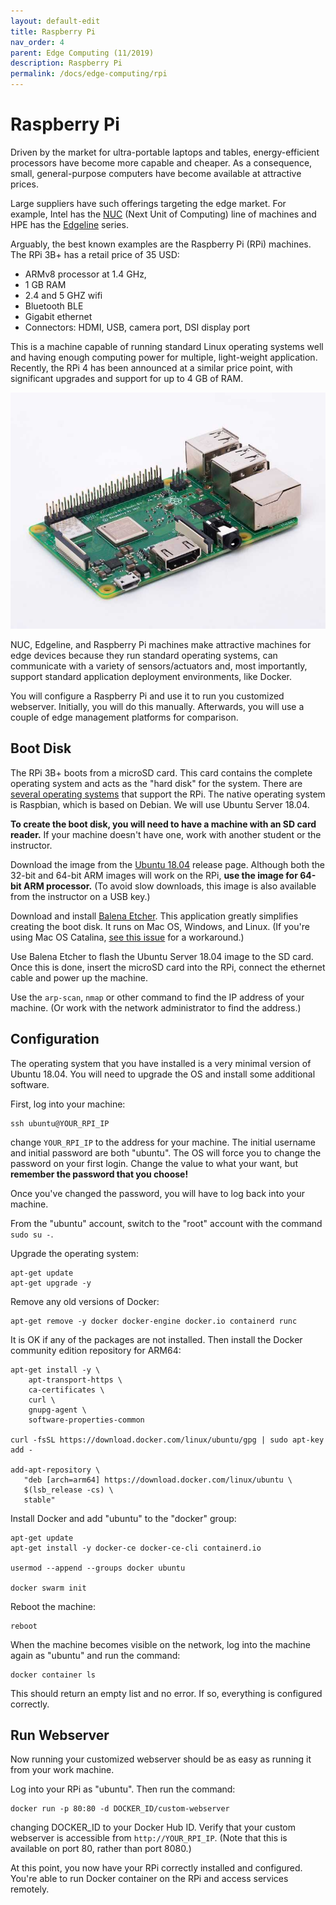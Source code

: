 ```yaml
---
layout: default-edit
title: Raspberry Pi
nav_order: 4
parent: Edge Computing (11/2019)
description: Raspberry Pi
permalink: /docs/edge-computing/rpi
---
```


# Raspberry Pi

Driven by the market for ultra-portable laptops and tables,
energy-efficient processors have become more capable and cheaper.  As
a consequence, small, general-purpose computers have become available
at attractive prices.

Large suppliers have such offerings targeting the edge market. For
example, Intel has the
[NUC](https://www.intel.com/content/www/us/en/products/boards-kits/nuc.html)
(Next Unit of Computing) line of machines and HPE has the
[Edgeline](https://www.hpe.com/emea_europe/en/servers/edgeline-systems.html)
series.

Arguably, the best known examples are the Raspberry Pi (RPi)
machines. The RPi 3B+ has a retail price of 35 USD:

 * ARMv8 processor at 1.4 GHz,
 * 1 GB RAM
 * 2.4 and 5 GHZ wifi
 * Bluetooth BLE
 * Gigabit ethernet
 * Connectors: HDMI, USB, camera port, DSI display port

This is a machine capable of running standard Linux operating systems
well and having enough computing power for multiple, light-weight
application. Recently, the RPi 4 has been announced at a similar price
point, with significant upgrades and support for up to 4 GB of RAM.

![Raspberry Pi 3B+](assets/rpi-3b-plus.jpg)

NUC, Edgeline, and Raspberry Pi machines make attractive machines for
edge devices because they run standard operating systems, can
communicate with a variety of sensors/actuators and, most importantly,
support standard application deployment environments, like Docker.

You will configure a Raspberry Pi and use it to run you customized
webserver. Initially, you will do this manually. Afterwards, you will
use a couple of edge management platforms for comparison.

## Boot Disk

The RPi 3B+ boots from a microSD card. This card contains the complete
operating system and acts as the "hard disk" for the system. There are
[several operating systems](https://www.raspberrypi.org/downloads/)
that support the RPi. The native operating system is Raspbian, which
is based on Debian. We will use Ubuntu Server 18.04.

**To create the boot disk, you will need to have a machine with an SD
card reader.** If your machine doesn't have one, work with another
student or the instructor.

Download the image from the [Ubuntu
18.04](http://cdimage.ubuntu.com/releases/18.04.3/release/) release
page. Although both the 32-bit and 64-bit ARM images will work on the
RPi, **use the image for 64-bit ARM processor.** (To avoid slow
downloads, this image is also available from the instructor on a USB
key.)

Download and install [Balena
Etcher](https://www.balena.io/etcher/). This application greatly
simplifies creating the boot disk. It runs on Mac OS, Windows, and
Linux. (If you're using Mac OS Catalina, [see this
issue](https://github.com/balena-io/etcher/issues/2833) for a
workaround.)

Use Balena Etcher to flash the Ubuntu Server 18.04 image to the SD
card. Once this is done, insert the microSD card into the RPi, connect
the ethernet cable and power up the machine.

Use the `arp-scan`, `nmap` or other command to find the IP address of
your machine. (Or work with the network administrator to find the
address.) 

## Configuration

The operating system that you have installed is a very minimal version
of Ubuntu 18.04. You will need to upgrade the OS and install some
additional software.

First, log into your machine:

```
ssh ubuntu@YOUR_RPI_IP
```

change `YOUR_RPI_IP` to the address for your machine. The initial
username and initial password are both "ubuntu". The OS will force you
to change the password on your first login. Change the value to what
your want, but **remember the password that you choose!**

Once you've changed the password, you will have to log back into your
machine.

From the "ubuntu" account, switch to the "root" account with the
command `sudo su -`.

Upgrade the operating system:

```
apt-get update
apt-get upgrade -y
```

Remove any old versions of Docker:

```
apt-get remove -y docker docker-engine docker.io containerd runc
```

It is OK if any of the packages are not installed. Then install the
Docker community edition repository for ARM64:

```
apt-get install -y \
    apt-transport-https \
    ca-certificates \
    curl \
    gnupg-agent \
    software-properties-common

curl -fsSL https://download.docker.com/linux/ubuntu/gpg | sudo apt-key add -

add-apt-repository \
   "deb [arch=arm64] https://download.docker.com/linux/ubuntu \
   $(lsb_release -cs) \
   stable"
```

Install Docker and add "ubuntu" to the "docker" group:

```
apt-get update
apt-get install -y docker-ce docker-ce-cli containerd.io

usermod --append --groups docker ubuntu

docker swarm init
```

Reboot the machine:

```
reboot
```

When the machine becomes visible on the network, log into the machine
again as "ubuntu" and run the command:

```
docker container ls
```

This should return an empty list and no error.  If so, everything is
configured correctly. 

## Run Webserver

Now running your customized webserver should be as easy as running it
from your work machine.

Log into your RPi as "ubuntu". Then run the command:

```
docker run -p 80:80 -d DOCKER_ID/custom-webserver
```

changing DOCKER_ID to your Docker Hub ID. Verify that your custom
webserver is accessible from `http://YOUR_RPI_IP`. (Note that this is
available on port 80, rather than port 8080.)

At this point, you now have your RPi correctly installed and
configured. You're able to run Docker container on the RPi and access
services remotely.

